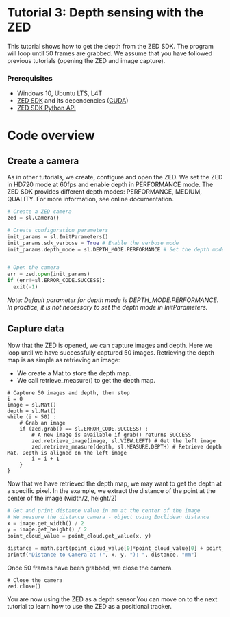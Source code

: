 # Tutorial 3: Depth sensing with the ZED

This tutorial shows how to get the depth from the ZED SDK. The program will loop until 50 frames are grabbed.
We assume that you have followed previous tutorials (opening the ZED and image capture).

### Prerequisites

- Windows 10, Ubuntu LTS, L4T
- [ZED SDK](https://www.stereolabs.com/developers/) and its dependencies ([CUDA](https://developer.nvidia.com/cuda-downloads))
- [ZED SDK Python API](https://www.stereolabs.com/docs/app-development/python/install/)

# Code overview
## Create a camera

As in other tutorials, we create, configure and open the ZED.
We set the ZED in HD720 mode at 60fps and enable depth in PERFORMANCE mode. The ZED SDK provides different depth modes: PERFORMANCE, MEDIUM, QUALITY. For more information, see online documentation.

```python
# Create a ZED camera
zed = sl.Camera()

# Create configuration parameters
init_params = sl.InitParameters()
init_params.sdk_verbose = True # Enable the verbose mode
init_params.depth_mode = sl.DEPTH_MODE.PERFORMANCE # Set the depth mode to performance (fastest)


# Open the camera
err = zed.open(init_params)
if (err!=sl.ERROR_CODE.SUCCESS):
  exit(-1)
```

<i>Note: Default parameter for depth mode is DEPTH_MODE.PERFORMANCE. In practice, it is not necessary to set the depth mode in InitParameters. </i>

## Capture data

Now that the ZED is opened, we can capture images and depth. Here we loop until we have successfully captured 50 images.
Retrieving the depth map is as simple as retrieving an image:
* We create a Mat to store the depth map.
* We call retrieve_measure() to get the depth map.

```
# Capture 50 images and depth, then stop
i = 0
image = sl.Mat()
depth = sl.Mat()
while (i < 50) :
    # Grab an image
    if (zed.grab() == sl.ERROR_CODE.SUCCESS) :
        # A new image is available if grab() returns SUCCESS
        zed.retrieve_image(image, sl.VIEW.LEFT) # Get the left image
        zed.retrieve_measure(depth, sl.MEASURE.DEPTH) # Retrieve depth Mat. Depth is aligned on the left image
        i = i + 1
    }
}
```


Now that we have retrieved the depth map, we may want to get the depth at a specific pixel. 
In the example, we extract the distance of the point at the center of the image (width/2, height/2)

```python
# Get and print distance value in mm at the center of the image
# We measure the distance camera - object using Euclidean distance
x = image.get_width() / 2
y = image.get_height() / 2
point_cloud_value = point_cloud.get_value(x, y)

distance = math.sqrt(point_cloud_value[0]*point_cloud_value[0] + point_cloud_value[1]*point_cloud_value[1] + point_cloud_value[2]*point_cloud_value[2])
printf("Distance to Camera at (", x, y, "): ", distance, "mm")
```

Once 50 frames have been grabbed, we close the camera.

```
# Close the camera
zed.close()
```

You are now using the ZED as a depth sensor.You can move on to the next tutorial to learn how to use the ZED as a positional tracker.


